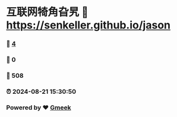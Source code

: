 # 互联网犄角旮旯 :link: https://senkeller.github.io/jason 
### :page_facing_up: [4](https://senkeller.github.io/jason/tag.html) 
### :speech_balloon: 0 
### :hibiscus: 508 
### :alarm_clock: 2024-08-21 15:30:50 
### Powered by :heart: [Gmeek](https://github.com/Meekdai/Gmeek)
